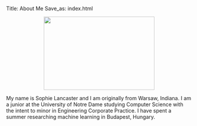 Title: About Me
Save_as: index.html

<center><img src="../pictures/meb&w.jpg" width="299.85" height="200" /></center>

My name is Sophie Lancaster and I am originally from Warsaw, Indiana. I am a junior at the University of Notre Dame studying Computer Science with the intent to minor in Engineering Corporate Practice. I have spent a summer researching machine learning in Budapest, Hungary.

